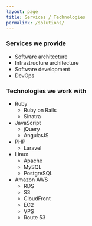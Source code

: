 ```yaml
---
layout: page
title: Services / Technologies
permalink: /solutions/
---
```


### Services we provide ###

* Software architecture
* Infrastructure architecture
* Software development
* DevOps

### Technologies we work with ###

* Ruby
  * Ruby on Rails
  * Sinatra
* JavaScript
  * jQuery
  * AngularJS
* PHP
  * Laravel
* Linux
  * Apache
  * MySQL
  * PostgreSQL
* Amazon AWS
  * RDS
  * S3
  * CloudFront
  * EC2
  * VPS
  * Route 53




